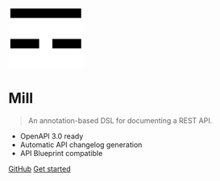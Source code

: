<img src="_media/mill.svg" alt="logo" width="150">

# Mill

> An annotation-based DSL for documenting a REST API.

- OpenAPI 3.0 ready
- Automatic API changelog generation
- API Blueprint compatible

[GitHub](https://github.com/erunion/mill/)
[Get started](#installation)
